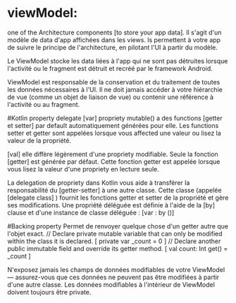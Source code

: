 # viewModel:
one of the Architecture components [to store your app data].
Il s'agit d'un modèle de data d'app affichées dans les views.
ls permettent à votre app de suivre le principe de l'architecture, en pilotant l'UI à partir du modèle.

Le ViewModel stocke les data liées à l'app qui ne sont pas détruites lorsque l'activité ou le fragment est détruit et recréé par le framework Android.

ViewModel est responsable de la conservation et du traitement de toutes les données nécessaires à l'UI.
Il ne doit jamais accéder à votre hiérarchie de vue (comme un objet de liaison de vue) ou contenir une référence à l'activité ou au fragment.

#Kotlin property delegate
 [var] propriety mutable() a des functions [getter et setter] par default automatiquement générées
pour elle. Les functions setter et getter sont appelées lorsque vous affected une valeur ou lisez la valeur de la propriété.

 [val] elle diffère légèrement d'une propriety modifiable. Seule la fonction [getter] est générée par défaut.
Cette fonction getter est appelée lorsque vous lisez la valeur d'une propriety en lecture seule.

La delegation de propriety dans Kotlin vous aide à transférer la responsabilité du [getter-setter] à une autre classe.
Cette classe (appelée [delegate class] ) fournit les fonctions getter et setter de la propriété et gère ses modifications.
Une propriété déléguée est définie à l'aide de la [by] clause et d'une instance de classe déléguée :
   [var <property-name> : <property-type> by <delegate-class>()]

#Backing property
Permet de renvoyer quelque chose d'un getter autre que l'objet exact.
// Declare private mutable variable that can only be modified  within the class it is declared.
[ private var _count = 0 ]
// Declare another public immutable field and override its getter method. 
[ val count: Int
     get() = _count ]

N'exposez jamais les champs de données modifiables de votre ViewModel— assurez-vous que ces données
ne peuvent pas être modifiées à partir d'une autre classe. Les données modifiables à l'intérieur de ViewModel doivent toujours être private.